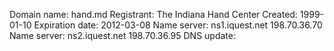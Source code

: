 Domain name: hand.md
Registrant: The Indiana Hand Center
Created: 1999-01-10
Expiration date: 2012-03-08
Name server: ns1.iquest.net  198.70.36.70
Name server: ns2.iquest.net  198.70.36.95
DNS update:
